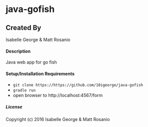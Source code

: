 # java-gofish

## Created By
Isabelle George & Matt Rosanio

#### Description
Java web app for go fish

#### Setup/Installation Requirements

* `git clone https://https://github.com/10igeorge/java-gofish`
* `gradle run`
* open browser to http://localhost:4567/form

##### License

Copyright (c) 2016 Isabelle George & Matt Rosanio
